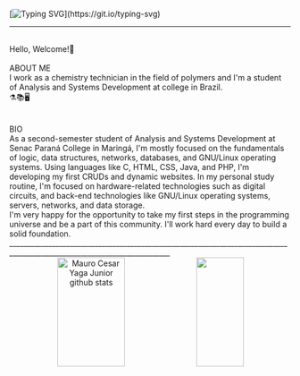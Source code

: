 [![Typing SVG](https://readme-typing-svg.herokuapp.com/?color=00bfbf&size=35&center=true&vCenter=true&width=1000&lines=To+undestand+recursion,;I+need+understand+recursion...;)](https://git.io/typing-svg)

____________________________________________________________________________________________________________________________
<br>
  Hello, Welcome!🖖
<br>


<br>
ABOUT ME                                                   
<br>
I work as a chemistry technician in the field of polymers and I'm a student of Analysis and Systems Development at college in Brazil.
<br>
⚗️📚🖥️
<br>
<br>

<br>
BIO
<br>
As a second-semester student of Analysis and Systems Development at Senac Paraná College in Maringá, I'm mostly focused on the fundamentals of logic, data structures, networks, databases, and GNU/Linux operating systems. Using languages like C, HTML, CSS, Java, and PHP, I'm developing my first CRUDs and dynamic websites. In my personal study routine, I'm focused on hardware-related technologies such as digital circuits, and back-end technologies like GNU/Linux operating systems, servers, networks, and data storage.
<br>
I'm very happy for the opportunity to take my first steps in the programming universe and be a part of this community. I'll work hard every day to build a solid foundation.
<br/>
___________________________________________________________________________________________________________________________
<br>
<div align="center">  
  <img width="49%" height="195px" src="https://github-readme-stats.vercel.app/api?username=mauroyaga&show_icons=true&count_private=true&hide_border=true&title_color=00bfbf&icon_color=00bfbf&text_color=c9d1d9&bg_color=0d1117" alt="Mauro Cesar Yaga Junior github stats" /> 
   <img width="41%" height="195px" src="https://github-readme-stats.vercel.app/api/top-langs/?username=mauroyaga&layout=compact&hide_border=true&title_color=00bfbf&text_color=00bfbf&bg_color=0d1117" />
  
</div>






